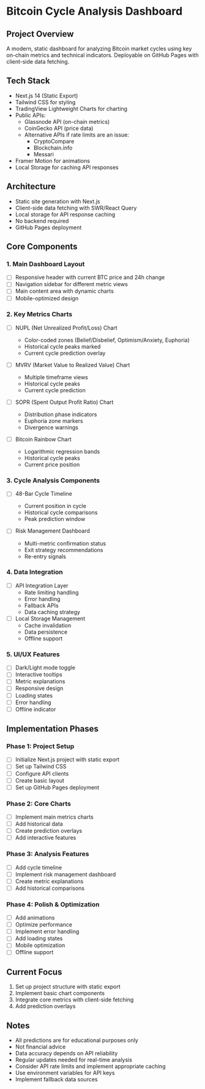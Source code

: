 # Bitcoin Cycle Analysis Dashboard

## Project Overview
A modern, static dashboard for analyzing Bitcoin market cycles using key on-chain metrics and technical indicators. Deployable on GitHub Pages with client-side data fetching.

## Tech Stack
- Next.js 14 (Static Export)
- Tailwind CSS for styling
- TradingView Lightweight Charts for charting
- Public APIs:
  - Glassnode API (on-chain metrics)
  - CoinGecko API (price data)
  - Alternative APIs if rate limits are an issue:
    - CryptoCompare
    - Blockchain.info
    - Messari
- Framer Motion for animations
- Local Storage for caching API responses

## Architecture
- Static site generation with Next.js
- Client-side data fetching with SWR/React Query
- Local storage for API response caching
- No backend required
- GitHub Pages deployment

## Core Components

### 1. Main Dashboard Layout
- [ ] Responsive header with current BTC price and 24h change
- [ ] Navigation sidebar for different metric views
- [ ] Main content area with dynamic charts
- [ ] Mobile-optimized design

### 2. Key Metrics Charts
- [ ] NUPL (Net Unrealized Profit/Loss) Chart
  - Color-coded zones (Belief/Disbelief, Optimism/Anxiety, Euphoria)
  - Historical cycle peaks marked
  - Current cycle prediction overlay

- [ ] MVRV (Market Value to Realized Value) Chart
  - Multiple timeframe views
  - Historical cycle peaks
  - Current cycle prediction

- [ ] SOPR (Spent Output Profit Ratio) Chart
  - Distribution phase indicators
  - Euphoria zone markers
  - Divergence warnings

- [ ] Bitcoin Rainbow Chart
  - Logarithmic regression bands
  - Historical cycle peaks
  - Current price position

### 3. Cycle Analysis Components
- [ ] 48-Bar Cycle Timeline
  - Current position in cycle
  - Historical cycle comparisons
  - Peak prediction window

- [ ] Risk Management Dashboard
  - Multi-metric confirmation status
  - Exit strategy recommendations
  - Re-entry signals

### 4. Data Integration
- [ ] API Integration Layer
  - Rate limiting handling
  - Error handling
  - Fallback APIs
  - Data caching strategy
- [ ] Local Storage Management
  - Cache invalidation
  - Data persistence
  - Offline support

### 5. UI/UX Features
- [ ] Dark/Light mode toggle
- [ ] Interactive tooltips
- [ ] Metric explanations
- [ ] Responsive design
- [ ] Loading states
- [ ] Error handling
- [ ] Offline indicator

## Implementation Phases

### Phase 1: Project Setup
- [ ] Initialize Next.js project with static export
- [ ] Set up Tailwind CSS
- [ ] Configure API clients
- [ ] Create basic layout
- [ ] Set up GitHub Pages deployment

### Phase 2: Core Charts
- [ ] Implement main metrics charts
- [ ] Add historical data
- [ ] Create prediction overlays
- [ ] Add interactive features

### Phase 3: Analysis Features
- [ ] Add cycle timeline
- [ ] Implement risk management dashboard
- [ ] Create metric explanations
- [ ] Add historical comparisons

### Phase 4: Polish & Optimization
- [ ] Add animations
- [ ] Optimize performance
- [ ] Implement error handling
- [ ] Add loading states
- [ ] Mobile optimization
- [ ] Offline support

## Current Focus
1. Set up project structure with static export
2. Implement basic chart components
3. Integrate core metrics with client-side fetching
4. Add prediction overlays

## Notes
- All predictions are for educational purposes only
- Not financial advice
- Data accuracy depends on API reliability
- Regular updates needed for real-time analysis
- Consider API rate limits and implement appropriate caching
- Use environment variables for API keys
- Implement fallback data sources 